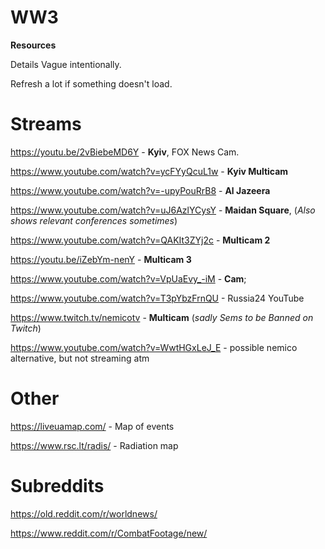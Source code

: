 # WW3
**Resources**

Details Vague intentionally.

Refresh a lot if something doesn't load.

# Streams

https://youtu.be/2vBiebeMD6Y - **Kyiv**, FOX News Cam. 

https://www.youtube.com/watch?v=ycFYyQcuL1w - **Kyiv Multicam**

https://www.youtube.com/watch?v=-upyPouRrB8 - **Al Jazeera**

https://www.youtube.com/watch?v=uJ6AzlYCysY - **Maidan Square**, (_Also shows relevant conferences sometimes_)

https://www.youtube.com/watch?v=QAKIt3ZYj2c - **Multicam 2**

https://youtu.be/iZebYm-nenY - **Multicam 3**

https://www.youtube.com/watch?v=VpUaEvy_-iM - **Cam**;

https://www.youtube.com/watch?v=T3pYbzFrnQU - Russia24 YouTube

https://www.twitch.tv/nemicotv - **Multicam** (_sadly Sems to be Banned on Twitch_)

https://www.youtube.com/watch?v=WwtHGxLeJ_E - possible nemico alternative, but not streaming atm



# Other
https://liveuamap.com/ - Map of events

https://www.rsc.lt/radis/ - Radiation map

# Subreddits

https://old.reddit.com/r/worldnews/

https://www.reddit.com/r/CombatFootage/new/
